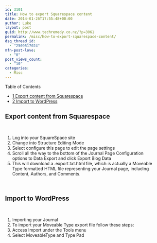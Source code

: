 ```yaml
---
id: 3101
title: How to export Squarespace content
date: 2014-01-26T17:55:48+00:00
author: Luke
layout: post
guid: http://www.techremedy.co.nz/?p=3061
permalink: /misc/how-to-export-squarespace-content/
dsq_thread_id:
  - "2509517024"
mfn-post-love:
  - "0"
post_views_count:
  - "10"
categories:
  - Misc
---
```

<div id="toc_container" class="no_bullets">
  <p class="toc_title">
    Table of Contents
  </p>
  
  <ul class="toc_list">
    <li>
      <a href="#Export_content_from_Squarespace"><span class="toc_number toc_depth_1">1</span> Export content from Squarespace </a>
    </li>
    <li>
      <a href="#Import_to_WordPress"><span class="toc_number toc_depth_1">2</span> Import to WordPress </a>
    </li>
  </ul>
</div>

## <span id="Export_content_from_Squarespace">Export content from Squarespace<br /> </span>

 

  1. Log into your SquareSpace site 
  2. Change into Structure Editing Mode 
  3. Select configure this page to edit the page settings 
  4. Scroll all the way to the bottom of the Journal Page Configuration options to Data Export and click Export Blog Data 
  5. This will download a <information>.export.txt.html file, which is actually a Moveable Type formatted HTML file representing your Journal page, including Content, Authors, and Comments. 

 

## <span id="Import_to_WordPress">Import to WordPress<br /> </span>

 

  1. Importing your Journal 
  2. To import your Moveable Type export file follow these steps: 
  3. Access Import under the Tools menu 
  4. Select MoveableType and Type Pad
